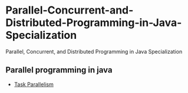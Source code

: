 # Parallel-Concurrent-and-Distributed-Programming-in-Java-Specialization
Parallel, Concurrent, and Distributed Programming in Java Specialization

## Parallel programming in java
- [Task Parallelism](https://github.com/Jayash/Parallel-Concurrent-and-Distributed-Programming-in-Java-Specialization/tree/main/parallel%20programming%20in%20java/Task%20Parallelism)
